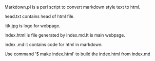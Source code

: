 Markdown.pl is a perl script to convert markdown style text to html.

head.txt contains head of html file.

iitk.jpg is logo for webpage.

index.html is file generated by index.md.It is main webpage.

index .md it contains code for html in markdown.

Use command '$ make index.html' to build the index.html from index.md

